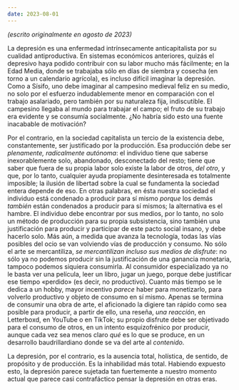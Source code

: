 ```yaml
---
date: 2023-08-01
---
```

_(escrito originalmente en agosto de 2023)_

La depresión es una enfermedad intrínsecamente anticapitalista por su cualidad antiproductiva. En sistemas económicos anteriores, quizás el depresivo haya podido contribuir con su labor mucho más fácilmente; en la Edad Media, donde se trabajaba sólo en días de siembra y cosecha (en torno a un calendario agrícola), es incluso difícil imaginar la depresión. Como a Sísifo, uno debe imaginar al campesino medieval feliz en su medio, no solo por el esfuerzo indudablemente menor en comparación con el trabajo asalariado, pero también por su naturaleza fija, indiscutible. El campesino llegaba al mundo para trabajar el campo; el fruto de su trabajo era evidente y se consumía socialmente. ¿No habría sido esto una fuente inacabable de motivación?  

Por el contrario, en la sociedad capitalista un tercio de la existencia debe, constantemente, ser justificado por la producción. Esa producción debe ser _plenamente, radicalmente autónoma_: el individuo tiene que saberse inexorablemente solo, abandonado, desconectado del resto; tiene que saber que fuera de su propia labor solo existe la labor de otros, _del otro_, y que, por lo tanto, cualquier ayuda propiamente desinteresada es totalmente imposible; la ilusión de libertad sobre la cual se fundamenta la sociedad entera depende de eso. En otras palabras, en ésta nuestra sociedad el individuo está condenado a producir para sí mismo _porque_ los demás _también_ están condenados a producir para sí mismos; la alternativa es el hambre. El individuo debe encontrar por sus medios, por lo tanto, no solo un método de producción para su propia subsistencia, sino también una justificación para producir y participar de este pacto social insano, y debe hacerlo solo. Más aún, a medida que avanza la tecnología, todas las vías posibles del ocio se van volviendo vías de producción y consumo. No sólo el arte se mercantiliza, _se mercantilizan incluso sus medios de disfrute_: no sólo ya no podemos producir sin la justificación de una ganancia monetaria, tampoco podemos siquiera consumirla. Al consumidor especializado ya no le basta ver una película, leer un libro, jugar un juego, porque debe justificar ese tiempo «perdido» (es decir, no productivo). Cuanto más tiempo se le dedica a un hobby, mayor incentivo _parece_ haber para monetizarlo, para volverlo productivo y objeto de consumo en sí mismo. Apenas se termina de consumir una obra de arte, el aficionado la digiere tan rápido como sea posible para producir, a partir de ello, una reseña, _una reacción_, en Letterboxd, en YouTube o en TikTok; su propio disfrute debe ser objetivado para el consumo de otros, en un intento esquizofrénico por producir, aunque cada vez sea menos claro _qué_ es lo que se produce, en un desarrollo baudrillardiano donde se va del arte al _contenido_.

La depresión, por el contrario, es la ausencia total, holística, de sentido, de propósito y de producción. Es la inhabilidad más total. Habiendo expuesto esto, la depresión parece sujetada tan fuertemente a nuestro momento actual que parece casi contrafáctico pensar la depresión en otras eras. 